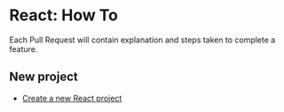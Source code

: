 # React: How To

Each Pull Request will contain explanation and steps taken to complete a feature.

## New project

- [Create a new React project](https://github.com/brunolm/react-how-to/commit/953c667a62f669e7c460984821dbb45c456782b6)
